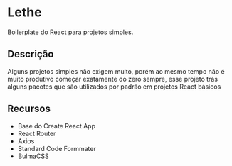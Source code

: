 # Lethe 

Boilerplate do React para projetos simples.

## Descrição 

Alguns projetos simples não exigem muito, porém ao mesmo tempo não é 
muito produtivo começar exatamente do zero sempre, esse projeto trás alguns pacotes
que são utilizados por padrão em projetos React básicos

## Recursos

* Base do Create React App
* React Router
* Axios
* Standard Code Formmater
* BulmaCSS
